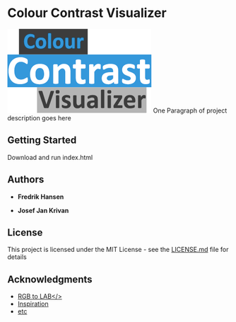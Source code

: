 # Colour Contrast Visualizer
<img src="https://github.com/fhansen1/colour-contrast/blob/master/img/logo.png?raw=true" title="Colour contrast visualizer" alt="Logo">
One Paragraph of project description goes here

## Getting Started

Download and run index.html

## Authors

* **Fredrik Hansen** 

* **Josef Jan Krivan** 
## License

This project is licensed under the MIT License - see the [LICENSE.md](LICENSE.md) file for details

## Acknowledgments

* <a href="https://github.com/antimatter15/rgb-lab">RGB to LAB</>
* Inspiration
* etc

